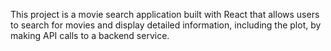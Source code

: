 This project is a movie search application built with React that allows users to search for movies and display detailed information, including the plot, by making API calls to a backend service.
